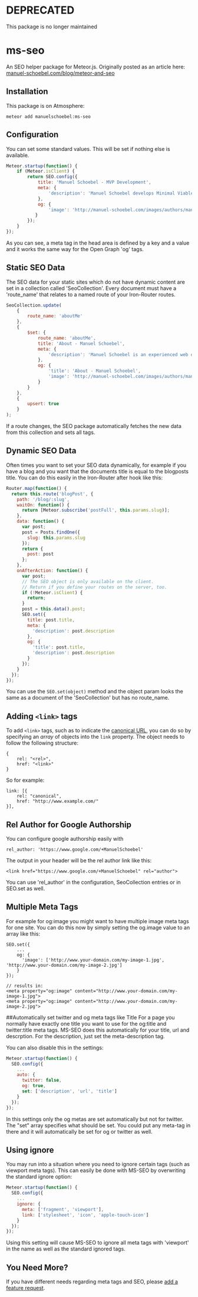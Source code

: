 # DEPRECATED
This package is no longer maintained



ms-seo
======

An SEO helper package for Meteor.js. Originally posted as an article here: [manuel-schoebel.com/blog/meteor-and-seo](http://www.manuel-schoebel.com/blog/meteor-and-seo "Meteor.js and SEO")

Installation
----
This package is on Atmosphere:

    meteor add manuelschoebel:ms-seo

Configuration
----
You can set some standard values. This will be set if nothing else is available.

```js
Meteor.startup(function() {
    if (Meteor.isClient) {
        return SEO.config({
            title: 'Manuel Schoebel - MVP Development',
            meta: {
                'description': 'Manuel Schoebel develops Minimal Viable Producs (MVP) for Startups'
            },
            og: {
                'image': 'http://manuel-schoebel.com/images/authors/manuel-schoebel.jpg' 
           }
        });
    }
});
```
    
As you can see, a meta tag in the head area is defined by a key and a value and it works the same way for the Open Graph 'og' tags.

Static SEO Data
----
The SEO data for your static sites which do not have dynamic content are set in a collection called 'SeoCollection'. Every document must have a 'route_name' that relates to a named route of your Iron-Router routes.

```js
SeoCollection.update(
    {
        route_name: 'aboutMe'
    },
    {
        $set: {
            route_name: 'aboutMe',
            title: 'About - Manuel Schoebel',
            meta: {
                'description': 'Manuel Schoebel is an experienced web developer and startup founder. He develops but also consults startups about internet topics.'
            },
            og: {
                'title': 'About - Manuel Schoebel',
                'image': 'http://manuel-schoebel.com/images/authors/manuel-schoebel.jpg'
            }
        }
    },
    {
        upsert: true
    }
);
```    

If a route changes, the SEO package automatically fetches the new data from this collection and sets all tags.

Dynamic SEO Data
----
Often times you want to set your SEO data dynamically, for example if you have a blog and you want that the documents title is equal to the blogposts title. You can do this easily in the Iron-Router after hook like this:

```js
Router.map(function() {
  return this.route('blogPost', {
    path: '/blog/:slug',
    waitOn: function() {
      return [Meteor.subscribe('postFull', this.params.slug)];
    },
    data: function() {
      var post;
      post = Posts.findOne({
        slug: this.params.slug
      });
      return {
        post: post
      };
    },
    onAfterAction: function() {
      var post;
      // The SEO object is only available on the client.
      // Return if you define your routes on the server, too.
      if (!Meteor.isClient) {
        return;
      }
      post = this.data().post;
      SEO.set({
        title: post.title,
        meta: {
          'description': post.description
        },
        og: {
          'title': post.title,
          'description': post.description
        }
      });
    }
  });
});
```

You can use the `SEO.set(object)` method and the object param looks the same as a document of the 'SeoCollection' but has no route_name.

## Adding `<link>` tags

To add `<link>` tags, such as to indicate the [canonical URL](https://support.google.com/webmasters/answer/139066?hl=en), you can do so by specifying an *array* of objects into the `link` property. The object needs to follow the following structure:

    {
        rel: "<rel>",
        href: "<link>"
    }

So for example:

    link: [{
        rel: "canonical",
        href: "http://www.example.com/"
    }],

Rel Author for Google Authorship
----
You can configure google authorship easily with

    rel_author: 'https://www.google.com/+ManuelSchoebel'

The output in your header will be the rel author link like this:

    <link href="https://www.google.com/+ManuelSchoebel" rel="author">

You can use 'rel_author' in the configuration, SeoCollection entries or in SEO.set as well.

## Multiple Meta Tags
For example for og:image you might want to have multiple image meta tags for one site. You can do this now by simply setting the og.image value to an array like this:

    SEO.set({
        ...
        og: {
          'image': ['http://www.your-domain.com/my-image-1.jpg', 'http://www.your-domain.com/my-image-2.jpg']
        }
    });

    // results in:
    <meta property="og:image" content="http://www.your-domain.com/my-image-1.jpg">
    <meta property="og:image" content="http://www.your-domain.com/my-image-2.jpg">

##Automatically set twitter and og meta tags like Title
For a page you normally have exactly one title you want to use for the og:title and twitter:title meta tags. MS-SEO does this automatically for your title, url and descrption. For the description, just set the meta-description tag.

You can also disable this in the settings:

```js
Meteor.startup(function() {
  SEO.config({
    ...
    auto: {
      twitter: false,
      og: true,
      set: ['description', 'url', 'title']
    }
  });
});
```

In this settings only the og metas are set automatically but not for twitter. The "set" array specifies what should be set. You could put any meta-tag in there and it will automatically be set for og or twitter as well.

## Using ignore
You may run into a situation where you need to ignore certain tags (such as viewport meta tags). This can easily be done with MS-SEO by overwriting the standard ignore option:

```js
Meteor.startup(function() {
  SEO.config({
    ...
    ignore: {
      meta: ['fragment', 'viewport'],
      link: ['stylesheet', 'icon', 'apple-touch-icon']
    }
  });
});
```

Using this setting will cause MS-SEO to ignore all meta tags with 'viewport' in the name as well as the standard ignored tags.

You Need More?
----
If you have different needs regarding meta tags and SEO, please [add a feature request](issues).
